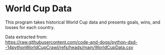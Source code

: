 # World Cup Data

This program takes historical World Cup data and presents goals, wins, and losses for each country.  
  
Data extracted from:  
https://raw.githubusercontent.com/code-and-dogs/python-dsd--14pythonWorldCupCrawl/refs/heads/main/WorldCupData.csv

